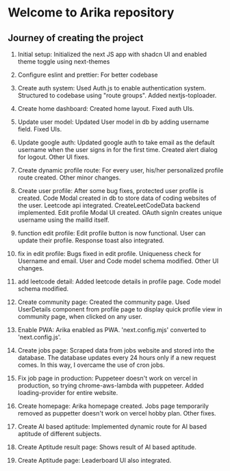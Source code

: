 # Welcome to Arika repository

## Journey of creating the project

1. Initial setup: Initialized the next JS app with shadcn UI and enabled theme toggle using next-themes

2. Configure eslint and prettier: For better codebase

3. Create auth system: Used Auth.js to enable authentication system. Structured to codebase using "route groups". Added nextjs-toploader.

4. Create home dashboard: Created home layout. Fixed auth UIs.

5. Update user model: Updated User model in db by adding username field. Fixed UIs.

6. Update google auth: Updated google auth to take email as the default username when the user signs in for the first time. Created alert dialog for logout. Other UI fixes.

7. Create dynamic profile route: For every user, his/her personalized profile route created. Other minor changes.

8. Create user profile: After some bug fixes, protected user profile is created. Code Modal created in db to store data of coding websites of the user. Leetcode api integrated. CreateLeetCodeData backend implemented. Edit profile Modal UI created. OAuth signIn creates unique username using the mailId itself.

9. function edit profile: Edit profile button is now functional. User can update their profile. Response toast also integrated.

10. fix in edit profile: Bugs fixed in edit profile. Uniqueness check for Username and email. User and Code model schema modified. Other UI changes.

11. add leetcode detail: Added leetcode details in profile page. Code model schema modified.

12. Create community page: Created the community page. Used UserDetails component from profile page to display quick profile view in community page, when clicked on any user.

13. Enable PWA: Arika enabled as PWA. 'next.config.mjs' converted to 'next.config.js'.

14. Create jobs page: Scraped data from jobs website and stored into the database. The database updates every 24 hours only if a new request comes. In this way, I overcame the use of cron jobs.

15. Fix job page in production: Puppeteer doesn't work on vercel in production, so trying chrome-aws-lambda with puppeteer. Added loading-provider for entire website.

16. Create homepage: Arika homepage created. Jobs page temporarily removed as puppetter doesn't work on vercel hobby plan. Other fixes.

17. Create AI based aptitude: Implemented dynamic route for AI based aptitude of different subjects.

18. Create Aptitude result page: Shows result of AI based aptitude.

19. Create Aptitude page: Leaderboard UI also integrated.
